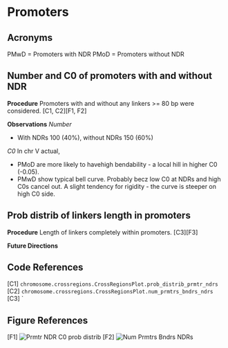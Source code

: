 # Promoters

## Acronyms
PMwD = Promoters with NDR 
PMoD = Promoters without NDR

## Number and C0 of promoters with and without NDR 

**Procedure**
Promoters with and without any linkers >= 80 bp were considered. [C1, C2][F1, F2]

**Observations**
*Number*
- With NDRs 100 (40%), without NDRs 150 (60%)

*C0*
In chr V actual, 
- PMoD are more likely to havehigh bendability - a local hill in higher C0 (-0.05).
- PMwD show typical bell curve. Probably becz low C0 at NDRs and high C0s cancel out. A slight tendency for rigidity - the curve is steeper on high C0 side. 

## Prob distrib of linkers length in promoters 

**Procedure**
Length of linkers completely within promoters. [C3][F3]

**Future Directions**

## Code References
[C1] `chromosome.crossregions.CrossRegionsPlot.prob_distrib_prmtr_ndrs`
[C2] `chromosome.crossregions.CrossRegionsPlot.num_prmtrs_bndrs_ndrs`
[C3] `

## Figure References 
[F1] 
![Prmtr NDR C0 prob distrib](../figures/genes/prob_distrib_prmtr_ndrs.png)
[F2]
![Num Prmtrs Bndrs NDRs](../figures/genes/num_prmtrs_bndrs_ndr_V.png)
